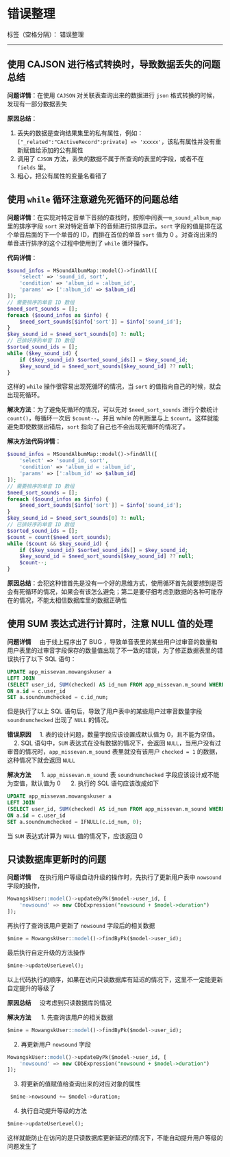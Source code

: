 ﻿# 错误整理

标签（空格分隔）： 错误整理

---

 使用 CAJSON 进行格式转换时，导致数据丢失的问题总结
------------
**问题详情**：在使用 `CAJSON` 对关联表查询出来的数据进行 `json` 格式转换的时候，发现有一部分数据丢失

**原因总结**：
1. 丢失的数据是查询结果集里的私有属性，例如：`["_related":"CActiveRecord":private] => 'xxxxx'`，该私有属性并没有重新赋值给添加的公有属性
2. 调用了 `CJSON` 方法，丢失的数据不属于所查询的表里的字段，或者不在 `fields` 里。
3. 粗心，把公有属性的变量名看错了

使用 `while` 循环注意避免死循环的问题总结
--------------------

**问题详情**：在实现对特定音单下音频的查找时，按照中间表—`m_sound_album_map`里的排序字段 `sort` 来对特定音单下的音频进行排序显示。`sort` 字段的值是排在这个单音后面的下一个单音的 ID，而排在首位的单音 `sort` 值为 0 。对查询出来的单音进行排序的这个过程中使用到了 `while` 循环操作。

**代码详情**：

```php
$sound_infos = MSoundAlbumMap::model()->findAll([
    'select' => 'sound_id, sort',
    'condition' => 'album_id = :album_id',
    'params' => [':album_id' => $album_id]
]);
// 需要排序的单音 ID 数组
$need_sort_sounds = [];
foreach ($sound_infos as $info) {
    $need_sort_sounds[$info['sort']] = $info['sound_id'];
}
$key_sound_id = $need_sort_sounds[0] ?: null;
// 已排好序的单音 ID 数组
$sorted_sound_ids = [];
while ($key_sound_id) {
    if ($key_sound_id) $sorted_sound_ids[] = $key_sound_id;
    $key_sound_id = $need_sort_sounds[$key_sound_id] ?? null;
}
```

这样的 `while` 操作很容易出现死循环的情况，当 `sort` 的值指向自己的时候，就会出现死循环。

**解决方法**：为了避免死循环的情况，可以先对 `$need_sort_sounds` 进行个数统计 `count()`，每循环一次后 `$count--`。并且 while 的判断里与上 `$count`。这样就能避免即使数据出错后，`sort` 指向了自己也不会出现死循环的情况了。

**解决方法代码详情**：

```php
$sound_infos = MSoundAlbumMap::model()->findAll([
    'select' => 'sound_id, sort',
    'condition' => 'album_id = :album_id',
    'params' => [':album_id' => $album_id]
]);
// 需要排序的单音 ID 数组
$need_sort_sounds = [];
foreach ($sound_infos as $info) {
    $need_sort_sounds[$info['sort']] = $info['sound_id'];
}
$key_sound_id = $need_sort_sounds[0] ?: null;
// 已排好序的单音 ID 数组
$sorted_sound_ids = [];
$count = count($need_sort_sounds);
while ($count && $key_sound_id) {
    if ($key_sound_id) $sorted_sound_ids[] = $key_sound_id;
    $key_sound_id = $need_sort_sounds[$key_sound_id] ?? null;
    $count--;
}
```

**原因总结**：会犯这种错首先是没有一个好的思维方式，使用循环首先就要想到是否会有死循环的情况，如果会有该怎么避免；第二是要仔细考虑到数据的各种可能存在的情况，不能太相信数据库里的数据正确性


 使用 SUM 表达式进行计算时，注意 NULL 值的处理
------------

**问题详情**
&nbsp;&nbsp;&nbsp;&nbsp;由于线上程序出了 BUG ，导致单音表里的某些用户过审音的数量和用户表里的过审音字段保存的数量值出现了不一致的错误，为了修正数据表里的错误执行了以下 SQL 语句：

```sql
UPDATE app_missevan.mowangskuser a 
LEFT JOIN 
(SELECT user_id, SUM(checked) AS id_num FROM app_missevan.m_sound WHERE checked = 1 GROUP BY user_id) c 
ON a.id = c.user_id 
SET a.soundnumchecked = c.id_num;
```

但是执行了以上 SQL 语句后，导致了用户表中的某些用户过审音数量字段 `soundnumchecked` 出现了 `NULL` 的情况。

**错误原因**
&nbsp;&nbsp;&nbsp;&nbsp;1. 表的设计问题，数量字段应该设置成默认值为 0，且不能为空值。
&nbsp;&nbsp;&nbsp;&nbsp;2. SQL 语句中，`SUM` 表达式在没有数据的情况下，会返回 `NULL`，当用户没有过审音的情况时，`app_missevan.m_sound` 表里就没有该用户 `checked = 1` 的数据，这种情况下就会返回 `NULL`

**解决方法**
&nbsp;&nbsp;&nbsp;&nbsp; 1. `app_missevan.m_sound` 表 `soundnumchecked` 字段应该设计成不能为空值，默认值为 0
&nbsp;&nbsp;&nbsp;&nbsp; 2. 执行的 SQL 语句应该改成如下

```sql
UPDATE app_missevan.mowangskuser a 
LEFT JOIN 
(SELECT user_id, SUM(checked) AS id_num FROM app_missevan.m_sound WHERE checked = 1 GROUP BY user_id) c 
ON a.id = c.user_id 
SET a.soundnumchecked = IFNULL(c.id_num, 0);
```
当 `SUM` 表达式计算为 `NULL` 值的情况下，应该返回 0 

只读数据库更新时的问题
-----------

**问题详情**
&nbsp;&nbsp;&nbsp;&nbsp;在执行用户等级自动升级的操作时，先执行了更新用户表中 `nowsound` 字段的操作，

```sql
MowangskUser::model()->updateByPk($model->user_id, [
    'nowsound' => new CDbExpression("nowsound + $model->duration")
]);
```
再执行了查询该用户更新了 `nowsound` 字段后的相关数据

```sql
$mine = MowangskUser::model()->findByPk($model->user_id);
```

最后执行自定升级的方法操作

```sql
$mine->updateUserLevel();
```

以上代码执行的顺序，如果在访问只读数据库有延迟的情况下，这里不一定能更新自定提升的等级了

**原因总结**
&nbsp;&nbsp;&nbsp;&nbsp;没考虑到只读数据库的情况

**解决方法**
&nbsp;&nbsp;&nbsp;&nbsp; 1. 先查询该用户的相关数据

```sql
$mine = MowangskUser::model()->findByPk($model->user_id);
```

&nbsp;&nbsp;&nbsp;&nbsp;2. 再更新用户 `nowsound` 字段

```sql
MowangskUser::model()->updateByPk($model->user_id, [
    'nowsound' => new CDbExpression("nowsound + $model->duration")
]);
```

&nbsp;&nbsp;&nbsp;&nbsp;3. 将更新的值赋值给查询出来的对应对象的属性

```sql
 $mine->nowsound += $model->duration;
```

&nbsp;&nbsp;&nbsp;&nbsp;4. 执行自动提升等级的方法

```sql
$mine->updateUserLevel();
```
这样就能防止在访问的是只读数据库更新延迟的情况下，不能自动提升用户等级的问题发生了

